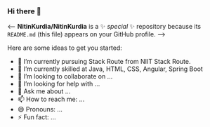 ### Hi there 👋


<-- **NitinKurdia/NitinKurdia** is a ✨ _special_ ✨ repository because its `README.md` (this file) appears on your GitHub profile. -->

Here are some ideas to get you started:

- 🔭 I’m currently pursuing Stack Route from NIIT Stack Route.
- 🌱 I’m currently skilled at Java, HTML, CSS, Angular, Spring Boot  
- 👯 I’m looking to collaborate on ...
- 🤔 I’m looking for help with ...
- 💬 Ask me about ...
- 📫 How to reach me: ...
- 😄 Pronouns: ...
- ⚡ Fun fact: ...

